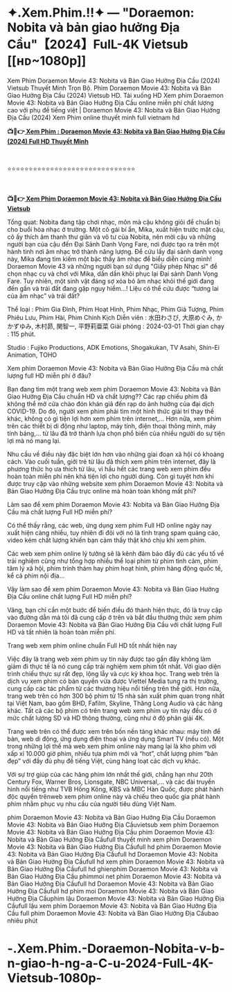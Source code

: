 <h1 class="heading-element" dir="auto">✦.Xem.Phim.!!✦ — "Doraemon: Nobita và bản giao hưởng Địa Cầu"【2024】FulL-4K Vietsub [[ʜᴅ~1080p]]</h1>

Xem Phim Doraemon Movie 43: Nobita và Bản Giao Hưởng Địa Cầu (2024) Vietsub Thuyết Minh Trọn Bộ. Phim Doraemon Movie 43: Nobita và Bản Giao Hưởng Địa Cầu (2024) Vietsub HD. Tải xuống HD Xem phim Doraemon Movie 43: Nobita và Bản Giao Hưởng Địa Cầu online miễn phí chất lượng cao với phụ đề tiếng việt | Doraemon Movie 43: Nobita và Bản Giao Hưởng Địa Cầu (2024) Xem Phim online thuyết minh full vietnam hd

<p><b>📺📱👉<a href="https://jisswatch.com/vi/movie/1148677/doraemon-nobita-va-ban-giao-huong-ia-cau" rel="noopener"> Xem Phim : Doraemon Movie 43: Nobita và Bản Giao Hưởng Địa Cầu (2024) Full HD Thuyết Minh</a></b></p>
<p><b><br></b></p>
⭐⭐⭐⭐⭐⭐⭐⭐⭐⭐⭐⭐⭐⭐⭐⭐⭐⭐⭐⭐⭐⭐⭐⭐⭐⭐⭐⭐⭐⭐
<p><b><br></b></p>
<p><b>📺📱👉<a href="https://jisswatch.com/vi/movie/1148677/doraemon-nobita-va-ban-giao-huong-ia-cau" rel="noopener"> Xem Phim Doraemon Movie 43: Nobita và Bản Giao Hưởng Địa Cầu Vietsub</a></b></p>


Tổng quat: Nobita đang tập chơi nhạc, môn mà cậu không giỏi để chuẩn bị cho buổi hòa nhạc ở trường. Một cô gái bí ẩn, Mika, xuất hiện trước mặt cậu, cô ấy thích âm thanh thư giãn và vô tư của Nobita, nên mời cậu và những người bạn của cậu đến Đại Sảnh Danh Vọng Fare, nơi được tạo ra trên một hành tinh nơi âm nhạc trở thành năng lượng. Để cứu lấy đại sảnh danh vọng này, Mika đang tìm kiếm một bậc thầy âm nhạc để biểu diễn cùng mình! Doraemon Movie 43 và những người bạn sử dụng "Giấy phép Nhạc sĩ" để chọn nhạc cụ và chơi với Mika, dần dần khôi phục lại Đại sảnh Danh Vọng Fare. Tuy nhiên, một sinh vật đáng sợ xóa bỏ âm nhạc khỏi thế giới đang đến gần và trái đất đang gặp nguy hiểm...! Liệu có thể cứu được “tương lai của âm nhạc” và trái đất?

Thể loại : Phim Gia Đình, Phim Hoạt Hình, Phim Nhạc, Phim Giả Tượng, Phim Phiêu Lưu, Phim Hài, Phim Chính Kịch Diễn viên : 水田わさび, 大原めぐみ, かかずゆみ, 木村昴, 関智一, 平野莉亜菜 Giải phóng : 2024-03-01 Thời gian chạy : 115 phút.

Studio : Fujiko Productions, ADK Emotions, Shogakukan, TV Asahi, Shin-Ei Animation, TOHO

Xem phim Doraemon Movie 43: Nobita và Bản Giao Hưởng Địa Cầu mà chất lượng full HD miễn phí ở đâu?

Bạn đang tìm một trang web xem phim Doraemon Movie 43: Nobita và Bản Giao Hưởng Địa Cầu chuẩn HD và chất lượng?? Các rạp chiếu phim đã không thể mở cửa chào đón khán giả đến rạp do ảnh hưởng của đại dịch COVID-19. Do đó, người xem phim phải tìm một hình thức giải trí thay thế khác, không có gì tiện lợi hơn xem phim trên internet,… Hơn nữa, xem phim trên các thiết bị di động như laptop, máy tính, điện thoại thông minh, máy tính bảng,… từ lâu đã trở thành lựa chọn phổ biến của nhiều người do sự tiện lợi mà nó mang lại.

Nhu cầu về điều này đặc biệt lớn hơn vào những giai đoạn xã hội có khoảng cách. Vào cuối tuần, giới trẻ từ lâu đã thích xem phim trên internet, đây là phương thức họ ưa thích từ lâu, vì hầu hết các trang web xem phim đều hoàn toàn miễn phí nên khá tiện lợi cho người dùng. Còn gì tuyệt hơn khi được truy cập vào những website xem phim Doraemon Movie 43: Nobita và Bản Giao Hưởng Địa Cầu trực online mà hoàn toàn không mất phí?

Làm sao để xem phim Doraemon Movie 43: Nobita và Bản Giao Hưởng Địa Cầu mà chất lượng Full HD miễn phí?

Có thể thấy rằng, các web, ứng dụng xem phim Full HD online ngày nay xuất hiện càng nhiều, tuy nhiên đi đôi với nó là tình trạng spam quảng cáo, video kém chất lượng khiến bạn cảm thấy thật khó chịu khi xem phim.

Các web xem phim online lý tưởng sẽ là kênh đảm bảo đẩy đủ các yếu tố về trải nghiệm cũng như tổng hợp nhiều thể loại phim từ phim tình cảm, phim tâm lý xã hội, phim trinh thám hay phim hoạt hình, phim hàng động quốc tế, kể cả phim nội địa…

Vậy làm sao để xem phim Doraemon Movie 43: Nobita và Bản Giao Hưởng Địa Cầu online chất lượng Full HD miễn phí?

Vâng, bạn chỉ cần một bước để biến điều đó thành hiện thực, đó là truy cập vào đường dẫn mà tôi đã cung cấp ở trên và bắt đầu thưởng thức xem phim Doraemon Movie 43: Nobita và Bản Giao Hưởng Địa Cầu với chất lượng Full HD và tất nhiên là hoàn toàn miễn phí.

Trang web xem phim online chuẩn Full HD tốt nhất hiện nay

Việc đây là trang web xem phim uy tín này được tạo gần đây không làm giảm đi thực tế là nó cung cấp trải nghiệm xem phim tốt nhất. Với giao diện trình chiếu thực sự rất đẹp, lộng lẫy và cực kỳ khoa học. Trang web trên là dịch vụ xem phim có bản quyền vừa được Viettel Media tung ra thị trường, cung cấp các tác phẩm từ các thương hiệu nổi tiếng trên thế giới. Hơn nữa, trang web trên có hơn 300 bộ phim từ 15 nhà sản xuất phim quan trọng nhất tại Việt Nam, bao gồm BHD, Fafilm, Skyline, Thăng Long Audio và các hãng khác. Tất cả các bộ phim có trên trang web xem phim uy tín này đều có ở mức chất lượng SD và HD thông thường, cũng như ở độ phân giải 4K.

Trang web trên có thể được xem trên bốn nền tảng khác nhau: máy tính để bàn, web di động, ứng dụng điện thoại và ứng dụng Smart TV (nếu có). Một trong những lợi thế mà web xem phim online này mang lại là kho phim với xấp xỉ 10.000 giờ phim, nhiều tựa phim mới và “hot”, chất lượng phim “bản đẹp” với đầy đủ phụ đề tiếng Việt, cùng hàng loạt các dịch vụ khác.

Với sự trợ giúp của các hãng phim lớn nhất thế giới, chẳng hạn như 20th Century Fox, Warner Bros, Lionsgate, NBC Universal,… và các đài truyền hình nổi tiếng như TVB Hồng Kông, KBS và MBC Hàn Quốc, được phát hành độc quyền trênweb xem phim online này và chiếu theo quốc gia phát hành phim nhằm phục vụ nhu cầu của người tiêu dùng Việt Nam.

phim Doraemon Movie 43: Nobita và Bản Giao Hưởng Địa Cầu Doraemon Movie 43: Nobita và Bản Giao Hưởng Địa Cầuvietsub xem phim Doraemon Movie 43: Nobita và Bản Giao Hưởng Địa Cầu phim Doraemon Movie 43: Nobita và Bản Giao Hưởng Địa Cầufull thuyết minh xem phim Doraemon Movie 43: Nobita và Bản Giao Hưởng Địa Cầufull hd phim Doraemon Movie 43: Nobita và Bản Giao Hưởng Địa Cầufull hd Doraemon Movie 43: Nobita và Bản Giao Hưởng Địa Cầufull hd xem phim Doraemon Movie 43: Nobita và Bản Giao Hưởng Địa Cầufull hd ghienphim Doraemon Movie 43: Nobita và Bản Giao Hưởng Địa Cầu phimmoi net phim Doraemon Movie 43: Nobita và Bản Giao Hưởng Địa Cầufull hd Doraemon Movie 43: Nobita và Bản Giao Hưởng Địa Cầufull hd phim moi Doraemon Movie 43: Nobita và Bản Giao Hưởng Địa Cầuphim lậu Doraemon Movie 43: Nobita và Bản Giao Hưởng Địa Cầufull lậu xem phim Doraemon Movie 43: Nobita và Bản Giao Hưởng Địa Cầu full phim Doraemon Movie 43: Nobita và Bản Giao Hưởng Địa Cầubao nhiêu phút


# -.Xem.Phim.-Doraemon-Nobita-v-b-n-giao-h-ng-a-C-u-2024-FulL-4K-Vietsub-1080p-
